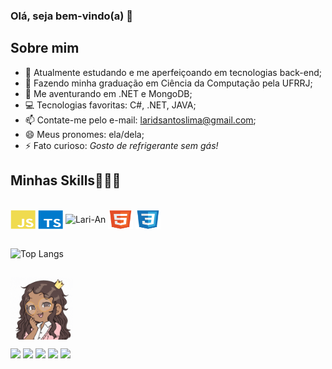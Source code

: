 ### Olá, seja bem-vindo(a) 👋

## Sobre mim

- 🌱 Atualmente estudando e me aperfeiçoando em tecnologias back-end;
- 📘 Fazendo minha graduação em Ciência da Computação pela UFRRJ;
- 📜 Me aventurando em .NET e MongoDB;
- 💻 Tecnologias favoritas: C#, .NET, JAVA;
- 📫 Contate-me pelo e-mail: laridsantoslima@gmail.com;
- 😄 Meus pronomes: ela/dela;
- ⚡ Fato curioso: _Gosto de refrigerante sem gás!_

## Minhas Skills👩🏻‍💻

<div style="display: inline_block"><br>
  <img align="center" alt="Lari-Js" height="30" width="40" src="https://raw.githubusercontent.com/devicons/devicon/master/icons/javascript/javascript-plain.svg">
  <img align="center" alt="Lari-Ts" height="30" width="40" src="https://raw.githubusercontent.com/devicons/devicon/master/icons/typescript/typescript-plain.svg">
  <img align="center" alt="Lari-An" height="30" width="40" src="https://cdn.jsdelivr.net/gh/devicons/devicon/icons/angularjs/angularjs-plain.svg">
  <img align="center" alt="Lari-HTML" height="30" width="40" src="https://raw.githubusercontent.com/devicons/devicon/master/icons/html5/html5-original.svg">
  <img align="center" alt="Lari-CSS" height="30" width="40" src="https://raw.githubusercontent.com/devicons/devicon/master/icons/css3/css3-original.svg">
</div>

<br>

![Top Langs](https://github-readme-stats-git-masterrstaa-rickstaa.vercel.app/api/top-langs/?username=larisantosdev&layout=compact&bg_color=000&border_color=FFF&title_color=FFF&text_color=FFF)

##


<img align="center" alt="Lari" height="100" width="100" src="https://github.com/larisantosdev/larisantosdev/blob/main/gif2.gif">

<div> 

  <a href="https://instagram.com/devlarisantos" target="_blank"><img src="https://img.shields.io/badge/-Instagram-%23E4405F?style=for-the-badge&logo=instagram&logoColor=white" target="_blank"></a>
 <a href="https://discord.gg/wagxzStdcR" target="_blank"><img src="https://img.shields.io/badge/Discord-7289DA?style=for-the-badge&logo=discord&logoColor=white" target="_blank"></a> 
  <a href="https://www.tiktok.com/larisantosdev" target="_blank"><img src="https://img.shields.io/badge/TikTok-000000?style=for-the-badge&logo=tiktok&logoColor=white" target="_blank"></a>
  <a href = "mailto:laridsantoslima@gmail.com"><img src="https://img.shields.io/badge/-Gmail-%23333?style=for-the-badge&logo=gmail&logoColor=white" target="_blank"></a>
  <a href="https://www.linkedin.com/in/larisantosdev" target="_blank"><img src="https://img.shields.io/badge/-LinkedIn-%230077B5?style=for-the-badge&logo=linkedin&logoColor=white" target="_blank"></a>
 
  
  
</div>

